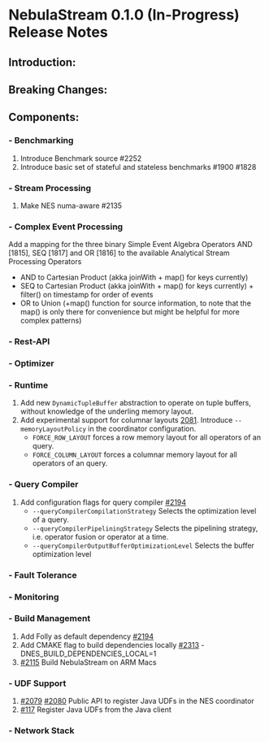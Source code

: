 # NebulaStream 0.1.0 (In-Progress) Release Notes

## Introduction:
## Breaking Changes:
## Components:
### - Benchmarking
1. Introduce Benchmark source #2252
2. Introduce basic set of stateful and stateless benchmarks #1900 #1828 
### - Stream Processing
1. Make NES numa-aware #2135
### - Complex Event Processing
Add a mapping for the three binary Simple Event Algebra Operators AND [1815], SEQ [1817] and OR [1816] to the available Analytical Stream Processing Operators
   - AND to Cartesian Product (akka joinWith + map() for keys currently) 
   - SEQ to Cartesian Product (akka joinWith + map() for keys currently) + filter() on timestamp for order of events 
   - OR to Union (+map() function for source information, to note that the map() is only there for convenience but might be helpful for more complex patterns)  
### - Rest-API
### - Optimizer
### - Runtime
1. Add new `DynamicTupleBuffer` abstraction to operate on tuple buffers, without knowledge of the underling memory layout.
2. Add experimental support for columnar layouts [2081](https://github.com/nebulastream/nebulastream/tree/2081-queryoptimizer-phase-choose-mem-layout).
   Introduce `--memoryLayoutPolicy` in the coordinator configuration.
   - `FORCE_ROW_LAYOUT` forces a row memory layout for all operators of an query.
   - `FORCE_COLUMN_LAYOUT` forces a columnar memory layout for all operators of an query.
### - Query Compiler
1. Add configuration flags for query compiler [#2194](https://github.com/nebulastream/nebulastream/issues/2194)
    - `--queryCompilerCompilationStrategy` Selects the optimization level of a query.
    - `--queryCompilerPipeliningStrategy` Selects the pipelining strategy, i.e. operator  fusion or operator at a time.
    - `--queryCompilerOutputBufferOptimizationLevel` Selects the buffer optimization level
### - Fault Tolerance
### - Monitoring
### - Build Management
1. Add Folly as default dependency [#2194](https://github.com/nebulastream/nebulastream/issues/2194)
2. Add CMAKE flag to build dependencies locally [#2313](https://github.com/nebulastream/nebulastream/issues/2313)
   -DNES_BUILD_DEPENDENCIES_LOCAL=1
3. [#2115](https://github.com/nebulastream/nebulastream/issues/2115) Build NebulaStream on ARM Macs
### - UDF Support
1. [#2079](https://github.com/nebulastream/nebulastream/issues/2079) [#2080](https://github.com/nebulastream/nebulastream/issues/2080) Public API to register Java UDFs in the NES coordinator
2. [#117](https://github.com/nebulastream/nebulastream-java-client/issues/117) Register Java UDFs from the Java client
### - Network Stack
